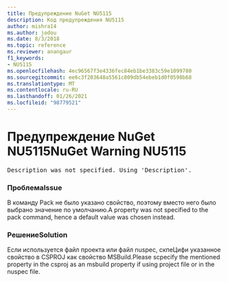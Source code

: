 ```yaml
---
title: Предупреждение NuGet NU5115
description: Код предупреждения NU5115
author: mishra14
ms.author: jodou
ms.date: 8/3/2018
ms.topic: reference
ms.reviewer: anangaur
f1_keywords:
- NU5115
ms.openlocfilehash: 4ec96567f3e4336fec84eb1be3383c59e1099780
ms.sourcegitcommit: ee6c3f203648a5561c809db54ebeb1d0f0598b68
ms.translationtype: MT
ms.contentlocale: ru-RU
ms.lasthandoff: 01/26/2021
ms.locfileid: "98779521"
---
```

# <a name="nuget-warning-nu5115"></a><span data-ttu-id="66248-103">Предупреждение NuGet NU5115</span><span class="sxs-lookup"><span data-stu-id="66248-103">NuGet Warning NU5115</span></span>
<pre>Description was not specified. Using 'Description'.</pre>

### <a name="issue"></a><span data-ttu-id="66248-104">Проблема</span><span class="sxs-lookup"><span data-stu-id="66248-104">Issue</span></span>

<span data-ttu-id="66248-105">В команду Pack не было указано свойство, поэтому вместо него было выбрано значение по умолчанию.</span><span class="sxs-lookup"><span data-stu-id="66248-105">A property was not specified to the pack command, hence a default value was chosen instead.</span></span>


### <a name="solution"></a><span data-ttu-id="66248-106">Решение</span><span class="sxs-lookup"><span data-stu-id="66248-106">Solution</span></span>

<span data-ttu-id="66248-107">Если используется файл проекта или файл nuspec, скпеЦифи указанное свойство в CSPROJ как свойство MSBuild.</span><span class="sxs-lookup"><span data-stu-id="66248-107">Please scpecify the mentioned property in the csproj as an msbuild property if using project file or in the nuspec file.</span></span>

